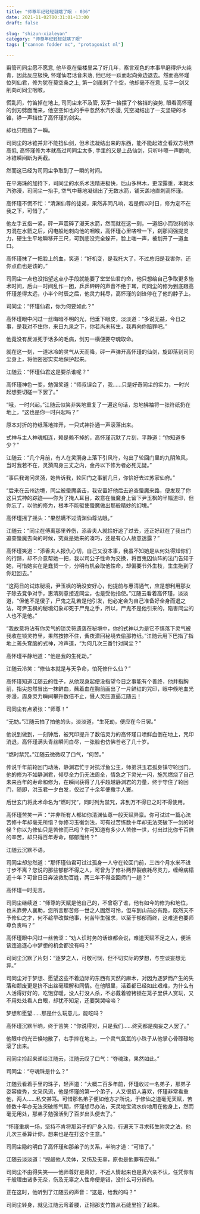 ```yaml
---
title: "师尊年纪轻轻就瞎了眼 - 036"
date: 2021-11-02T00:31:01+13:00
draft: false

slug: "shizun-xialeyan"
category: "师尊年纪轻轻就瞎了眼"
tags: ["cannon fodder mc", "protagonist ml"]

---
```

甭管司同尘愿不愿意, 他毕竟在蜃楼里呆了好几年，察言观色的本事早磨得炉火纯青，因此反应极快, 怀瑾仙君话音未落, 他已经一跃而起向旁边退去。然而高怀瑾位列仙君，修为犹在莫空桑之上, 第一剑虽刺了个空，他却毫不在意, 反手一剑又削向司同尘咽喉。

慌乱间，竹笛掉在地上, 司同尘来不及管, 双手一抬摆了个格挡的姿势, 眼看高怀瑾的剑刃劈面而来，他空空如也的手中忽然水汽弥漫, 凭空凝结出了一支坚硬的冰锥，铮一声挡住了高怀瑾的剑尖。

却也只阻挡了一瞬。

司同尘的冰锥并非不能挡仙剑，但术法凝结出来的东西，能不能起效全看双方境界高低, 高怀瑾修为本就高过司同尘太多, 手里的又是上品仙剑，只听咔嚓一声脆响, 冰锥瞬间断为两截。

然而这已经为司同尘争取到了一瞬的时间。

在平海珠的加持下，司同尘的水系术法精进极快，后山多林木，更深露重，本就水汽弥漫，司同尘一抬手, 空气中蓦地凝结出了无数水箭，铺天盖地直刺高怀瑾。

高怀瑾不慌不忙：“清渊仙尊的徒弟，果然非同凡响，若是假以时日，修为定不在我之下，可惜了。”

他左手五指一紧，砰一声震碎了漫天水箭，然而就在这一刻，一道细小而锐利的冰刃混在水箭之后，闪电般地刺向他的咽喉，高怀瑾心里咯噔一下，刹那间强提灵力，硬生生平地瞬移开三尺，可到底没完全躲开，脸上嗤一声，被划开了一道血口。

高怀瑾抹了一把脸上的血，笑道：“好机变，是我托大了，不过总归是我害你，还你点血也是该的。”

司同尘一点也没指望这点小手段就能要了堂堂仙君的命，他只想给自己争取更多施术时间，后山一时间乱作一团，乒乒砰砰的声音不绝于耳，司同尘的修为到底跟高怀瑾差得太远，小半个时辰之后，他灵力耗尽，高怀瑾的剑锋停在了他的脖子上。

司同尘：“怀瑾仙君，你为何要如此？”

高怀瑾眼中闪过一丝晦暗不明的光，他垂下眼皮，淡淡道：“多说无益，今日之事，是我对不住你，来日九泉之下，你若尚未转生，我再向你赔罪吧。”

他竟没有反派死于话多的毛病，剑刃一横便要夺魂取命。

就在这一刻，一道冰冷的灵气从天而降，砰一声弹开高怀瑾的仙剑，旋即落到司同尘身上，将他密密实实地保护起来。

江随云：“怀瑾仙君这是要杀谁呢？”

高怀瑾神色一变，勉强笑道：“师叔误会了，我……只是好奇同尘的实力，一时兴起想要切磋一下罢了。”

“哦，一时兴起。”江随云似笑非笑地重复了一遍这句话，忽地拂袖将一张符纸扔在地上，“这也是你一时兴起吗？”

原本对折的符纸落地摔开，一只式神扑通一声滚落出来。

式神与主人神魂相连，赖是赖不掉的，高怀瑾沉默了片刻，平静道：“你知道多少？”

江随云：“几个月前，有人在灵漪身上落下引风符，勾出了轮回门里的九阴煞风，当时我若不在，灵漪周身三丈之内，金丹以下修为者必死无疑。”

“事后我询问灵漪，她告诉我，轮回门之事前几日，你恰好去过苏家仙府。”

“后来在云州边境，同尘被蜃魔袭击，我安置好他后去追查蜃魔来路，便发现了你这只式神的踪迹——你为了掩人耳目，故意在蜃魔身上留下尹玉枫的半幅道印，但你忘了，以他的修为，根本不能驱使蜃魔做出那般精妙的幻境。”

高怀瑾摇了摇头：“果然瞒不过清渊仙尊法眼。”

江随云：“同尘在傅离那里养伤，添香夫人就恰好追了过去，还正好赶在了我出门追查蜃魔去向的时候，究竟是她来的凑巧，还是有心人故意透露？”

高怀瑾笑道：“添香夫人报仇心切，自己又没本事，我虽不知她是从何处得知你们的行踪，却不介意帮她一把，我以司公子性命为交换，将百鬼囚仙阵的法门告知于她，可惜她实在是蠢货一个，分明有机会取他性命，却偏要节外生枝，生生拖到了你赶回去。”

“这两日的试炼秘境，尹玉枫的确没安好心，他提前与惠清通气，应是想利用那女子除去竞争对手，惠清刻意接近同尘，也是受他指使。”江随云看着高怀瑾，淡淡道，“但他不是傻子，尸鬼之乱若是他引发，他必定会为自己准备好全身而退之法，可尹玉枫的秘境幻象却死于尸鬼之手，所以，尸鬼不是他引来的，陷害同尘的人也不是他。”

“我故意将沾有你灵气的锁灵符遗落在秘境中，你的式神以为是它不慎落下灵气被我收在锁灵符里，果然按捺不住，夤夜潜回秘境去偷那符纸。”江随云用下巴指了指地上蔫头耷脑的式神，冷声道，“为何几次三番针对同尘？”

高怀瑾平静地道：“他是我的生死劫。”

江随云冷笑：“修仙本就是与天争命，怕死修什么仙？”

高怀瑾知道江随云的性子，从他现身起便没指望今日之事能有个善终，他并指胸前，指尖忽然冒出一抹鲜血，蘸着血在胸前画出了一片鲜红的咒印，眼中倏地血光弥漫，周身灵力瞬间攀升数倍不止，慑人灵压直逼江随云！

司同尘有点紧张：“师尊！”

“无妨。”江随云拍了拍他的头，淡淡道，“生死劫，便应在今日罢。”

他说到做到，一刻钟后，被咒印提升了数倍灵力的高怀瑾口喷鲜血倒在地上，咒印消退，高怀瑾满头青丝瞬间白尽，一张脸也仿佛苍老了几十岁。

“燃时禁咒。”江随云微微叹了口气，“何苦。”

传说千年前轮回门动荡，静渊君忙于对抗浮鱼公主，师弟洪玉君孤身镇守轮回门。他的修为不如静渊君，倾尽全力仍无法周全，情急之下灵光一闪，施咒燃烧了自己未来百年的寿命和修为，在瞬间获得了几乎超越静渊君的力量，终于守住了轮回门，随即，洪玉君一夕白发，仅过了十余年便撒手人寰。

后世玄门将此术命名为“燃时咒”，同时列为禁咒，非到万不得已之时不得使用。

高怀瑾苦笑一声：“并非所有人都如你清渊仙尊一般天赋异禀。你可试过一篇心法苦修十年却毫无所悟？你修习玉衡剑法，可有过苦练数十年却无法突破下一剑的时候？你以为修仙只是苦修而已吗？你可知道有多少人苦修一世，付出过比你千百倍的辛苦，却只得百年寿命，郁郁而终？”

江随云沉默不语。

司同尘却忽然道：“那怀瑾仙君可试过孤身一人守在轮回门前，三四个月水米不进寸步不离？您说的那些郁郁不得之人，可曾为了修补两界裂痕耗尽灵力，缠绵病榻近十年？可曾日日奔波救助百姓，两三年不得空回师门一趟？”

高怀瑾一时无言。

司同尘继续道：“师尊的天赋是他自己的，不曾窃了谁，他有如今的修为和地位，也未靠旁人襄助，您所言那苦修一世之人固然可怜，但车到山前必有路，既然天不予修仙之才，何不趁早改做他事，何苦毕生强求，以至于郁郁而终，这难道也要师尊负责吗？”

高怀瑾眼中闪过一丝苦涩：“劝人识时务的话谁都会说，难道天赋不足之人，便活该连追逐心中梦想的机会都没有吗？”

司同尘沉默了片刻：“逐梦之人，可敬可悯，但不切实际的梦想，与空谈妄想无异。”

司同尘对于梦想、愿望这些不着边际的东西有天然的麻木，对因为逐梦而产生的失落和颓废更是挤不出丝毫理解和同情。在他眼里，活着都已经如此艰难，为什么有人活得好好的，吃饱穿暖，没人打没人杀，不必戴着镣铐锁在笼子里供人赏玩，又不用处处看人白眼，却犹不知足，还要哭哭啼啼？

梦想和愿望……那是什么玩意儿，能吃吗？

高怀瑾沉默半晌，终于苦笑：“你说得对，只是我们……终究都是痴妄之人罢了。”

他眼中的光芒倏地散了，右手摔在地上，一个灵气氤氲的小珠子从他掌心骨碌碌地滚了出来。

司同尘捡起来递给江随云，江随云叹了口气：“夺魂珠，果然如此。”

司同尘：“夺魂珠是什么？”

江随云看着手里的珠子，轻声道：“大概二百多年前，怀瑾收过一名弟子，那弟子姿容俊秀，文采风流，他是怀瑾的第一个弟子，人又很招人喜欢，怀瑾非常看重他，两人……私交甚笃。可惜那名弟子便如他方才所说，于修仙之道毫无天赋，苦修数十年亦无法突破练气期，怀瑾想尽办法，天灵地宝流水价地用在他身上，然而毫无用处，那弟子勉强活到了百岁出头便去了。”

“怀瑾重病一场，坚持不肯将那弟子的尸身入殓，行遍天下寻求转生附灵之法，他几次三番算计你，想来也是在打这个主意。”

司同尘隐约明白了高怀瑾和那弟子的关系，半晌才道：“可惜了。”

江随云淡淡道：“觊觎他人灵体，又伤及无辜，原也是他罪有应得。”

司同尘不由得失笑——他师尊好是真好，不近人情起来也是真六亲不认，任凭你有千般理由诸多无奈，伤及无辜之人性命便是错，没什么可分辨的。

正在这时，他听到了江随云的声音：“这是，给我的吗？”

司同尘转身，就见江随云弯着腰，正把那支竹笛从石缝里捡了起来。
